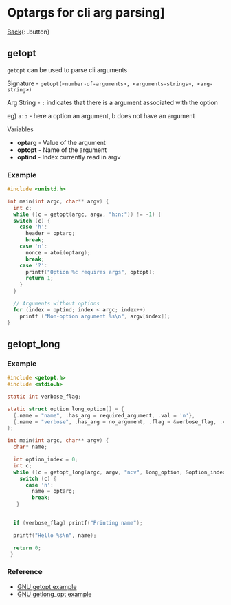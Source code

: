# Optargs for cli arg parsing]

[Back](../../index.md){: .button}

## getopt

`getopt` can be used to parse cli arguments

Signature - `getopt(<number-of-arguments>, <arguments-strings>, <arg-string>)` 

Arg String - `:` indicates that there is a argument associated with the option

eg) `a:b` - here a option an argument, b does not have an argument

Variables
- **optarg** - Value of the argument
- **optopt** - Name of the argument
- **optind** - Index currently read in argv

### Example

```c
#include <unistd.h>

int main(int argc, char** argv) {
  int c;
  while ((c = getopt(argc, argv, "h:n:")) != -1) {
  switch (c) {
    case 'h':
      header = optarg;
      break;
    case 'n':
      nonce = atoi(optarg);
      break;
    case '?':
      printf("Option %c requires args", optopt);
      return 1;
    }
  }

  // Arguments without options
  for (index = optind; index < argc; index++)
    printf ("Non-option argument %s\n", argv[index]);
}
```

## getopt\_long

### Example

```c
#include <getopt.h>
#include <stdio.h>

static int verbose_flag;

static struct option long_option[] = {
  {.name = "name", .has_arg = required_argument, .val = 'n'},
  {.name = "verbose", .has_arg = no_argument, .flag = &verbose_flag, .val = 'v'}
};

int main(int argc, char** argv) {
  char* name;

  int option_index = 0;
  int c;
  while ((c = getopt_long(argc, argv, "n:v", long_option, &option_index)) != -1) {
    switch (c) {
      case 'n':
        name = optarg;
        break;
   }
   

  if (verbose_flag) printf("Printing name");

  printf("Hello %s\n", name);

  return 0;
 }
```

### Reference

- [GNU getopt example](https://www.gnu.org/software/libc/manual/html_node/Example-of-Getopt.html)
- [GNU getlong\_opt example](https://www.gnu.org/software/libc/manual/html_node/Getopt-Long-Option-Example.html)
